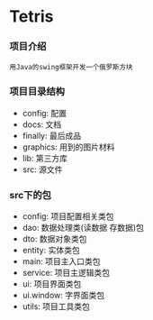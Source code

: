 Tetris
==========

### 项目介绍
	用Java的swing框架开发一个俄罗斯方块

### 项目目录结构
* config: 配置
* docs: 文档
* finally: 最后成品
* graphics: 用到的图片材料
* lib: 第三方库
* src: 源文件

### src下的包
* config: 项目配置相关类包	
* dao: 数据处理类(读数据 存数据)包		
* dto: 数据对象类包		
* entity: 实体类包
* main: 项目主入口类包
* service: 项目主逻辑类包
* ui: 项目界面类包
* ui.window: 字界面类包
* utils: 项目工具类包		
